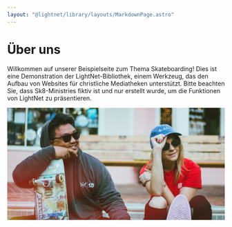 ```yaml
---
layout: "@lightnet/library/layouts/MarkdownPage.astro"
---
```


# Über uns

Willkommen auf unserer Beispielseite zum Thema Skateboarding! Dies ist eine Demonstration der LightNet-Bibliothek, einem Werkzeug, das den Aufbau von Websites für christliche Mediatheken unterstützt. Bitte beachten Sie, dass Sk8-Ministries fiktiv ist und nur erstellt wurde, um die Funktionen von LightNet zu präsentieren.

![Skate community](../../assets/hero.webp)
